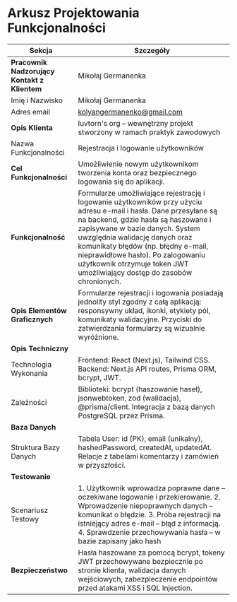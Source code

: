 # Arkusz Projektowania Funkcjonalności

| Sekcja                          | Szczegóły                                                                                       |
|---------------------------------|-------------------------------------------------------------------------------------------------|
| **Pracownik Nadzorujący Kontakt z Klientem** |Mikołaj Germanenka                                                                                                 |
| Imię i Nazwisko                 |Mikołaj Germanenka                                                                                                 |
| Adres email                     | kolyangermanenko@gmail.com                                                                                                |
| **Opis Klienta**                | luvtorn's org – wewnętrzny projekt stworzony w ramach praktyk zawodowych                                                                                                |
| Nazwa Funkcjonalności           | Rejestracja i logowanie użytkowników                                                                                                 |
| **Cel Funkcjonalności**         | Umożliwienie nowym użytkownikom tworzenia konta oraz bezpiecznego logowania się do aplikacji.                                        |
| **Funkcjonalność**              | Formularze umożliwiające rejestrację i logowanie użytkowników przy użyciu adresu e-mail i hasła. Dane przesyłane są na backend, gdzie hasła są haszowane i zapisywane w bazie danych. System uwzględnia walidację danych oraz komunikaty błędów (np. błędny e-mail, nieprawidłowe hasło). Po zalogowaniu użytkownik otrzymuje token JWT umożliwiający dostęp do zasobów chronionych.                                                               |
| **Opis Elementów Graficznych**  | Formularze rejestracji i logowania posiadają jednolity styl zgodny z całą aplikacją: responsywny układ, ikonki, etykiety pól, komunikaty walidacyjne. Przyciski do zatwierdzania formularzy są wizualnie wyróżnione.                                                          |
| **Opis Techniczny**             |                                                                                                 |
| Technologia Wykonania           | Frontend: React (Next.js), Tailwind CSS. Backend: Next.js API routes, Prisma ORM, bcrypt, JWT.                                 |
| Zależności                      | Biblioteki: bcrypt (haszowanie haseł), jsonwebtoken, zod (walidacja), @prisma/client. Integracja z bazą danych PostgreSQL przez Prisma.                            |
| **Baza Danych**                 |                                                                                                 |
| Struktura Bazy Danych           | Tabela User: id (PK), email (unikalny), hashedPassword, createdAt, updatedAt. Relacje z tabelami komentarzy i zamówień w przyszłości.                                               |
| **Testowanie**                  |                                                                                                 |
| Scenariusz Testowy              | 1. Użytkownik wprowadza poprawne dane – oczekiwane logowanie i przekierowanie. 2. Wprowadzenie niepoprawnych danych – komunikat o błędzie. 3. Próba rejestracji na istniejący adres e-mail – błąd z informacją. 4. Sprawdzenie przechowywania hasła – w bazie zapisany jako hash |                                                                  |
| **Bezpieczeństwo**              | Hasła haszowane za pomocą bcrypt, tokeny JWT przechowywane bezpiecznie po stronie klienta, walidacja danych wejściowych, zabezpieczenie endpointów przed atakami XSS i SQL Injection.                         |

